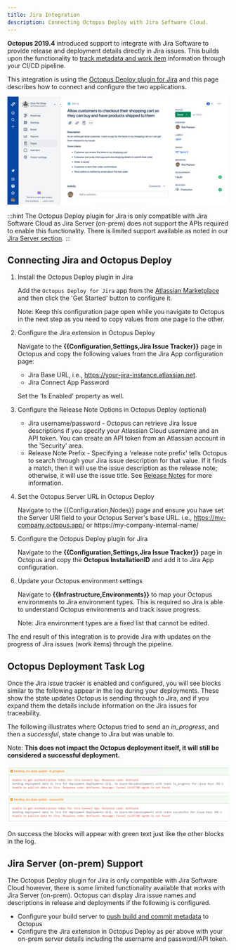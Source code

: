 ```yaml
---
title: Jira Integration
description: Connecting Octopus Deploy with Jira Software Cloud.
---
```


**Octopus 2019.4** introduced support to integrate with Jira Software to provide release and deployment details directly in Jira issues. This builds upon the functionality to [track metadata and work item](/docs/api-and-integration/metadata/index.md) information through your CI/CD pipeline.

This integration is using the [Octopus Deploy plugin for Jira](https://marketplace.atlassian.com/apps/1220376/octopus-deploy-for-jira) and this page describes how to connect and configure the two applications. 

![Jira Deployments](jira-deployment.png "width=500")

:::hint
The Octopus Deploy plugin for Jira is only compatible with Jira Software Cloud as Jira Server (on-prem) does not support the APIs required to enable this functionality. There is limited support available as noted in our [Jira Server section](#jira-server-on-prem-support).
:::

## Connecting Jira and Octopus Deploy

1. Install the Octopus Deploy plugin in Jira

    Add the `Octopus Deploy for Jira` app from the [Atlassian Marketplace](https://marketplace.atlassian.com/apps/1220376/octopus-deploy-for-jira) and then click the 'Get Started' button to configure it.

    Note: Keep this configuration page open while you navigate to Octopus in the next step as you need to copy values from one page to the other.

1. Configure the Jira extension in Octopus Deploy

    Navigate to the **{{Configuration,Settings,Jira Issue Tracker}}** page in Octopus and copy the following values from the Jira App configuration page:

    - Jira Base URL, i.e., https://your-jira-instance.atlassian.net.
    - Jira Connect App Password 

    Set the 'Is Enabled' property as well.

1. Configure the Release Note Options in Octopus Deploy (optional)

    - Jira username/password - Octopus can retrieve Jira Issue descriptions if you specify your Atlassian Cloud username and an API token. You can create an API token from an Atlassian account in the 'Security' area.
    - Release Note Prefix - Specifying a 'release note prefix' tells Octopus to search through your Jira issue description for that value. If it finds a match, then it will use the issue description as the release note; otherwise, it will use the issue title. See [Release Notes](/docs/api-and-integration/metadata/release-notes-templates.md) for more information.

1. Set the Octopus Server URL in Octopus Deploy

    Navigate to the {{Configuration,Nodes}} page and ensure you have set the Server URI field to your Octopus Server's base URL. i.e., https://my-company.octopus.app/ or https://my-company-internal-name/

1. Configure the Octopus Deploy plugin for Jira

    Navigate to the **{{Configuration,Settings,Jira Issue Tracker}}** page in Octopus and copy the **Octopus InstallationID** and add it to Jira App configuration.

1. Update your Octopus environment settings

    Navigate to **{{Infrastructure,Environments}}** to map your Octopus environments to Jira environment types. This is required so Jira is able to understand Octopus environments and track issue progress. 
    
    Note: Jira environment types are a fixed list that cannot be edited. 

The end result of this integration is to provide Jira with updates on the progress of Jira issues (work items) through the pipeline.

## Octopus Deployment Task Log

Once the Jira issue tracker is enabled and configured, you will see blocks similar to the following appear in the log during your deployments. These show the state updates Octopus is sending through to Jira, and if you expand them the details include information on the Jira issues for traceability.

The following illustrates where Octopus tried to send an _in_progress_, and then a _successful_, state change to Jira but was unable to. 

Note: **This does not impact the Octopus deployment itself, it will still be considered a successful deployment.**

![Deployment task log](deploy-task-log.png)

On success the blocks will appear with green text just like the other blocks in the log.

## Jira Server (on-prem) Support

The Octopus Deploy plugin for Jira is only compatible with Jira Software Cloud however, there is some limited functionality available that works with Jira Server (on-prem). Octopus can display Jira issue names and descriptions in release and deployments if the following is configured. 

* Configure your build server to [push build and commit metadata](/docs/api-and-integration/metadata/index.md) to Octopus 
* Configure the Jira extension in Octopus Deploy as per above with your on-prem server details including the username and password/API token. 
